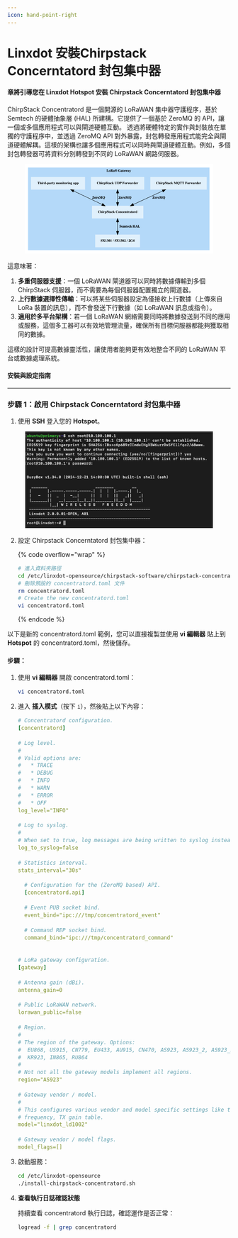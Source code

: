 ```yaml
---
icon: hand-point-right
---
```


# Linxdot 安裝Chirpstack Concerntatord 封包集中器

#### **章將引導您在 Linxdot Hotspot 安裝** Chirpstack Concerntatord  封包集中器

ChirpStack Concentratord 是一個開源的 LoRaWAN 集中器守護程序，基於 Semtech 的硬體抽象層 (HAL) 所建構。它提供了一個基於 ZeroMQ 的 API，讓一個或多個應用程式可以與閘道硬體互動。 透過將硬體特定的實作與封裝放在單獨的守護程序中，並透過 ZeroMQ API 對外暴露，封包轉發應用程式能完全與閘道硬體解耦。這樣的架構也讓多個應用程式可以同時與閘道硬體互動。例如，多個封包轉發器可將資料分別轉發到不同的 LoRaWAN 網路伺服器。

<figure><img src="../.gitbook/assets/截圖 2025-02-23 凌晨4.29.03.png" alt=""><figcaption></figcaption></figure>

這意味著：

1. **多重伺服器支援**：一個 LoRaWAN 閘道器可以同時將數據傳輸到多個 ChirpStack 伺服器，而不需要為每個伺服器配置獨立的閘道器。
2. **上行數據選擇性傳輸**：可以將某些伺服器設定為僅接收上行數據（上傳來自 LoRa 裝置的訊息），而不會發送下行數據（如 LoRaWAN 訊息或指令）。
3. **適用於多平台架構**：若一個 LoRaWAN 網絡需要同時將數據發送到不同的應用或服務，這個多工器可以有效地管理流量，確保所有目標伺服器都能夠獲取相同的數據。

這樣的設計可提高數據靈活性，讓使用者能夠更有效地整合不同的 LoRaWAN 平台或數據處理系統。

#### **安裝與設定指南**

***

### **步驟 1：啟用** Chirpstack Concerntatord 封包集中器

1. 使用 **SSH** 登入您的 **Hotspot**。

<figure><img src="../.gitbook/assets/截圖 2025-02-12 上午8.35.21.png" alt=""><figcaption></figcaption></figure>

2.  設定 Chirpstack Concerntatord 封包集中器：

    {% code overflow="wrap" %}
    ```sh
    # 進入資料夾路徑
    cd /etc/linxdot-opensource/chirpstack-software/chirpstack-concentratord-binary/config
    # 刪除預設的 concentratord.toml 文件
    rm concentratord.toml
    # Create the new concentratord.toml
    vi concentratord.toml
    ```
    {% endcode %}

以下是新的 concentratord.toml 範例，您可以直接複製並使用 **vi 編輯器** 貼上到 **Hotspot** 的 concentratord.toml，然後儲存。

#### 步驟：

1.  使用 **vi 編輯器** 開啟 concentratord.toml：

    ```sh
    vi concentratord.toml
    ```
2.  進入 **插入模式**（按下 `i`），然後貼上以下內容：

    ```yaml
    # Concentratord configuration.
    [concentratord]

    # Log level.
    #
    # Valid options are:
    #   * TRACE
    #   * DEBUG
    #   * INFO
    #   * WARN
    #   * ERROR
    #   * OFF
    log_level="INFO"

    # Log to syslog.
    #
    # When set to true, log messages are being written to syslog instead of stdout.
    log_to_syslog=false

    # Statistics interval.
    stats_interval="30s"

      # Configuration for the (ZeroMQ based) API.
      [concentratord.api]

      # Event PUB socket bind.
      event_bind="ipc:///tmp/concentratord_event"

      # Command REP socket bind.
      command_bind="ipc:///tmp/concentratord_command"


    # LoRa gateway configuration.
    [gateway]

    # Antenna gain (dBi).
    antenna_gain=0

    # Public LoRaWAN network.
    lorawan_public=false

    # Region.
    #
    # The region of the gateway. Options:
    #  EU868, US915, CN779, EU433, AU915, CN470, AS923, AS923_2, AS923_3, AS923_4,
    #  KR923, IN865, RU864
    #
    # Not not all the gateway models implement all regions.
    region="AS923"

    # Gateway vendor / model.
    #
    # This configures various vendor and model specific settings like the min / max
    # frequency, TX gain table.
    model="linxdot_ld1002"

    # Gateway vendor / model flags.
    model_flags=[]
    ```
3.  啟動服務：

    ```sh
    cd /etc/linxdot-opensource
    ./install-chirpstack-concentratord.sh
    ```
4.  **查看執行日誌確認狀態**

    持續查看 concentratord 執行日誌，確認運作是否正常：

    ```bash
    logread -f | grep concentratord
    ```
